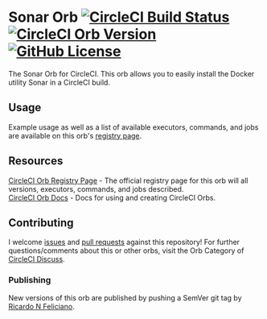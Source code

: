 # Sonar Orb [![CircleCI Build Status](https://circleci.com/gh/hubci/sonar-orb.svg?style=shield "CircleCI Build Status")](https://circleci.com/gh/hubci/sonar-orb) [![CircleCI Orb Version](https://badges.circleci.com/orbs/hubci/strawberry.svg)][reg-page] [![GitHub License](https://img.shields.io/badge/license-MIT-lightgrey.svg)](https://github.com/hubci/sonar-orb/blob/master/LICENSE)

The Sonar Orb for CircleCI.
This orb allows you to easily install the Docker utility Sonar in a CircleCI build.


## Usage

Example usage as well as a list of available executors, commands, and jobs are available on this orb's [registry page][reg-page].


## Resources

[CircleCI Orb Registry Page][reg-page] - The official registry page for this orb will all versions, executors, commands, and jobs described.  
[CircleCI Orb Docs](https://circleci.com/docs/2.0/orb-intro/#section=configuration) - Docs for using and creating CircleCI Orbs.  


## Contributing

I welcome [issues](https://github.com/hubci/sonar-orb/issues) and [pull requests](https://github.com/hubci/sonar-orb/pulls) against this repository!
For further questions/comments about this or other orbs, visit the Orb Category of [CircleCI Discuss](https://discuss.circleci.com/c/orbs).

### Publishing
New versions of this orb are published by pushing a SemVer git tag by [Ricardo N Feliciano](https://github.com/FelicianoTech).



[reg-page]: https://circleci.com/orbs/registry/orb/hubci/sonar
